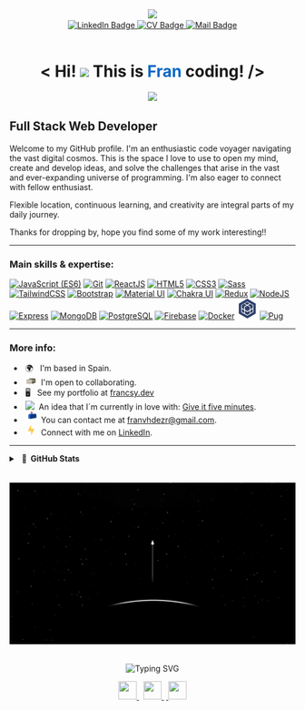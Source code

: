 

<div id="header" align="center">
  <img src="https://media.giphy.com/media/WFZvB7VIXBgiz3oDXE/giphy.gif" width="100"/>
</div>

<div id="badges" align="center">
  <a href="https://www.linkedin.com/in/francsy" target="_blank">
    <img src="https://img.shields.io/badge/linkedin-0867C2?style=for-the-badge&logo=linkedin&logoColor=white" alt="LinkedIn Badge"/>
  </a>
  <a href="https://www.francsy.dev" target="_blank">
    <img src="https://img.shields.io/badge/Portfolio-333138?style=for-the-badge&logo=read.cv&logoColor=white" alt="CV Badge"/>
  </a>
  <a href="mailto:franvhdezr@gmail.com?subject=I am contacting you after seeing your github profile!">
    <img src="https://img.shields.io/badge/mail&nbsp;me!-EAE1DF?style=for-the-badge&logo=Minutemailer&logoColor=black" alt="Mail Badge"/>

  </a>
</div>


<br>


<h1 align="center">
  < Hi! 
  <img src="https://media.giphy.com/media/hvRJCLFzcasrR4ia7z/giphy.gif" width="30px"/> This is <span style="color:#0967C3">Fran</span>  coding! />
</h1>

<div align="center">
  <img src="https://media.giphy.com/media/dWesBcTLavkZuG35MI/giphy.gif" />
  <!--  <img src="./images/dev-working_rounded.gif" href="https://github.com/francsy" alt="CoDiNg RocKs"  width="85%"/> -->
</div>




Full Stack Web Developer 
---

Welcome to my GitHub profile. I'm an enthusiastic code voyager navigating the vast digital cosmos. This is the space I love to use to open my mind, create and develop ideas, and solve the challenges that arise in the vast and ever-expanding universe of programming. I'm also eager to connect with fellow enthusiast.

Flexible location, continuous learning, and creativity are integral parts of my daily journey.

Thanks for dropping by, hope you find some of my work interesting!!

---

### Main skills & expertise:

<p align="left">
<a href="https://developer.mozilla.org/en-US/docs/Web/JavaScript" target="_blank" rel="noreferrer"><img src="https://raw.githubusercontent.com/danielcranney/readme-generator/main/public/icons/skills/javascript-colored.svg" width="36" height="36" title="JavaScript (ES6)" alt="JavaScript (ES6)" /></a>
<a href="https://git-scm.com/" target="_blank" rel="noreferrer"><img src="https://raw.githubusercontent.com/danielcranney/readme-generator/main/public/icons/skills/git-colored.svg" width="36" height="36" title="Git" alt="Git" /></a>
<a href="https://reactjs.org/" target="_blank" rel="noreferrer"><img src="https://raw.githubusercontent.com/danielcranney/readme-generator/main/public/icons/skills/react-colored.svg" width="36" height="36" title="ReactJS" alt="ReactJS" /></a>
<a href="https://developer.mozilla.org/en-US/docs/Glossary/HTML5" target="_blank" rel="noreferrer"><img src="https://raw.githubusercontent.com/danielcranney/readme-generator/main/public/icons/skills/html5-colored.svg" width="36" height="36" title="HTML5" alt="HTML5" /></a>
<a href="https://www.w3.org/TR/CSS/#css" target="_blank" rel="noreferrer"><img src="https://raw.githubusercontent.com/danielcranney/readme-generator/main/public/icons/skills/css3-colored.svg" width="36" height="36" title="CSS3" alt="CSS3" /></a>
<a href="https://sass-lang.com/" target="_blank" rel="noreferrer"><img src="https://raw.githubusercontent.com/danielcranney/readme-generator/main/public/icons/skills/sass-colored.svg" width="36" height="36" title="Sass" alt="Sass" /></a>
<a href="https://tailwindcss.com/" target="_blank" rel="noreferrer"><img src="https://raw.githubusercontent.com/danielcranney/readme-generator/main/public/icons/skills/tailwindcss-colored.svg" width="36" height="36" title="TailwindCSS" alt="TailwindCSS" /></a>
<a href="https://getbootstrap.com/" target="_blank" rel="noreferrer"><img src="https://raw.githubusercontent.com/danielcranney/readme-generator/main/public/icons/skills/bootstrap-colored.svg" width="36" height="36" title="Bootstrap" alt="Bootstrap" /></a>
<a href="https://mui.com/" target="_blank" rel="noreferrer"><img src="https://raw.githubusercontent.com/danielcranney/readme-generator/main/public/icons/skills/materialui-colored.svg" width="36" height="36" title="Material UI" alt="Material UI" /></a>
<a href="https://chakra-ui.com/" target="_blank" rel="noreferrer"><img src="https://raw.githubusercontent.com/danielcranney/readme-generator/main/public/icons/skills/chakra-colored.svg" width="36" height="36" title="Chakra UI" alt="Chakra UI" /></a>
<a href="https://redux.js.org/" target="_blank" rel="noreferrer"><img src="https://raw.githubusercontent.com/danielcranney/readme-generator/main/public/icons/skills/redux-colored.svg" width="36" height="36" title="Redux" alt="Redux" /></a>
<a href="https://nodejs.org/en/" target="_blank" rel="noreferrer"><img src="https://raw.githubusercontent.com/danielcranney/readme-generator/main/public/icons/skills/nodejs-colored.svg" width="36" height="36" title="NodeJS" alt="NodeJS" /></a>
<a href="https://expressjs.com/" target="_blank" rel="noreferrer"><img src="https://raw.githubusercontent.com/danielcranney/readme-generator/main/public/icons/skills/express-colored-dark.svg" width="36" height="36" title="Express" alt="Express" /></a>
<a href="https://www.mongodb.com/" target="_blank" rel="noreferrer"><img src="https://raw.githubusercontent.com/danielcranney/readme-generator/main/public/icons/skills/mongodb-colored.svg" width="36" height="36" title="MongoDB" alt="MongoDB" /></a>
<a href="https://www.postgresql.org/" target="_blank" rel="noreferrer"><img src="https://raw.githubusercontent.com/danielcranney/readme-generator/main/public/icons/skills/postgresql-colored.svg" width="36" height="36" title="PostgreSQL" alt="PostgreSQL" /></a>
<a href="https://firebase.google.com/" target="_blank" rel="noreferrer"><img src="https://raw.githubusercontent.com/danielcranney/readme-generator/main/public/icons/skills/firebase-colored.svg" width="36" height="36" title="Firebase" alt="Firebase" /></a>
<a href="https://www.docker.com/" target="_blank" rel="noreferrer"><img src="https://raw.githubusercontent.com/danielcranney/readme-generator/main/public/icons/skills/docker-colored.svg" width="36" height="36" title="Docker" alt="Docker" /></a>
<a href="https://sequelize.org/" target="_blank" rel="noreferrer"><img src="https://github.com/devicons/devicon/blob/master/icons/sequelize/sequelize-plain.svg" width="36" height="36" title="Sequelize" alt="Sequelize" /></a>
<a href="https://pugjs.org/api/getting-started.html" target="_blank" rel="noreferrer"><img src="https://icons-for-free.com/iconfiles/png/512/vscode+icons+type+pug-1324451462348933576.png" width="36" height="36" title="Pug" alt="Pug" /></a>
</p>

---

### More info:

* &nbsp;🌍&nbsp;&nbsp; I'm based in Spain.
* &nbsp;<img src="./images/message.gif" width="20" />&nbsp; I'm open to collaborating.
* &nbsp;🖥️ &nbsp;  See my portfolio at [francsy.dev](http://www.francsy.dev)
* &nbsp;<img src="https://media.giphy.com/media/i2tLw5ZyikSFdkeGHT/giphy.gif" width="20" />&nbsp; An idea that I´m currently in love with: [Give it five minutes](https://signalvnoise.com/posts/3124-give-it-five-minutes).
* &nbsp;<img src="./images/letterbox.gif" width="20" />&nbsp; You can contact me at [franvhdezr@gmail.com](mailto:franvhdezr@gmail.com).
* &nbsp;&nbsp;<img src="./images/lightning.gif" width="12" />&nbsp;&nbsp; Connect with me on [LinkedIn](https://www.linkedin.com/in/franvhdez).



<!-- * <img src="./images/developer.gif" width="16" /> I’m currently learning TypeScript.
 -->

---

<details>
  <summary><b>&nbsp;&nbsp;🚀&nbsp;&nbsp;GitHub Stats</b></summary>

  <br>

<div align="center">
<a href="http://www.github.com/francsy"><img src="https://github-readme-stats.vercel.app/api?username=francsy&show_icons=true&hide=&count_private=true&title_color=3382ed&text_color=ffffff&icon_color=3382ed&bg_color=1c1917&hide_border=true&show_icons=true" alt="francsy's GitHub stats" /></a>
</div>
<br>
<div align="center">
<img src="https://github-readme-stats.vercel.app/api/top-langs/?username=Francsy&langs_count=10&title_color=0967C3&text_color=ffffff&icon_color=0891b2&bg_color=1c1917&hide_border=true&locale=en&custom_title=Top%20%Languages" alt="Top Languages" />
</div>

</details>



<br>
<br/>

<div align="center">
  <img src="./images/bg.png" />
  <!--  <img src="./images/dev-working_rounded.gif" href="https://github.com/francsy" alt="CoDiNg RocKs"  width="85%"/> -->
</div>

<br/>

<div align="center">

![Typing SVG](https://readme-typing-svg.herokuapp.com?font=Fira+Code&weight=500&size=28&pause=1000&color=0967C3&center=true&vCenter=true&width=435&lines=Nice+to+meet+you!!;%3C+Happy+coding+%2F+%3E;Have+a+nice+day!%F0%9F%91%8B)

</div>



<p align="center"> 
<a href="https://www.linkedin.com/in/franvhdez" target="_blank" rel="noreferrer"> <img src="https://raw.githubusercontent.com/danielcranney/readme-generator/main/public/icons/socials/linkedin.svg" width="32" height="32"/> </picture> </a>&nbsp;
<a href="https://www.francsy.dev" target="_blank" rel="noreferrer"> <picture> <source media="(prefers-color-scheme: dark)" srcset="https://francsy.dev/logo.svg" /> <source media="(prefers-color-scheme: light)" srcset="https://francsy.dev/logo.svg" /> <img src="https://francsy.dev/logo.svg" width="32" height="32" /> </picture> </a>
</a>&nbsp;<a href="mailto:franvhdezr@gmail.com?subject=I am contacting you after seeing your github profile!" target="_blank" rel="noreferrer"> <img src="https://icons.iconarchive.com/icons/graphicloads/100-flat/128/email-2-icon.png" width="32" height="32" /> </picture> </a></p>



<!--
---


 ### Badges:

<b>My GitHub Stats</b>

<a href="http://www.github.com/francsy"><img src="https://github-readme-stats.vercel.app/api?username=francsy&show_icons=true&hide=&count_private=true&title_color=3382ed&text_color=ffffff&icon_color=3382ed&bg_color=1c1917&hide_border=true&show_icons=true" alt="francsy's GitHub stats" /></a>

<b>Top Repositories</b>

<div width="100%" align="center"><a href="https://github.com/francsy/MERN-videogames-e-commerce" align="left"><img align="left" width="45%" src="https://github-readme-stats.vercel.app/api/pin/?username=francsy&repo=MERN-videogames-e-commerce&title_color=3382ed&text_color=ffffff&icon_color=3382ed&bg_color=1c1917&hide_border=true&locale=en" /></a><a href="https://github.com/francsy/react-pokeapp" align="right"><img align="right" width="45%" src="https://github-readme-stats.vercel.app/api/pin/?username=francsy&repo=react-pokeapp&title_color=3382ed&text_color=ffffff&icon_color=3382ed&bg_color=1c1917&hide_border=true&locale=en" /></a></div><br /><br /><br /><br /><br /><br />

<div width="100%" align="center"><a href="https://github.com/francsy/TBProject03QuizV2" align="left"><img align="left" width="45%" src="https://github-readme-stats.vercel.app/api/pin/?username=francsy&repo=TBProject03QuizV2&title_color=3382ed&text_color=ffffff&icon_color=3382ed&bg_color=1c1917&hide_border=true&locale=en" /></a><a href="https://github.com/francsy/MovieApp" align="right"><img align="right" width="45%" src="https://github-readme-stats.vercel.app/api/pin/?username=francsy&repo=MovieApp&title_color=3382ed&text_color=ffffff&icon_color=3382ed&bg_color=1c1917&hide_border=true&locale=en" /></a></div> -->